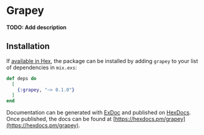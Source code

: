 # Grapey

**TODO: Add description**

## Installation

If [available in Hex](https://hex.pm/docs/publish), the package can be installed
by adding `grapey` to your list of dependencies in `mix.exs`:

```elixir
def deps do
  [
    {:grapey, "~> 0.1.0"}
  ]
end
```

Documentation can be generated with [ExDoc](https://github.com/elixir-lang/ex_doc)
and published on [HexDocs](https://hexdocs.pm). Once published, the docs can
be found at [https://hexdocs.pm/grapey](https://hexdocs.pm/grapey).

